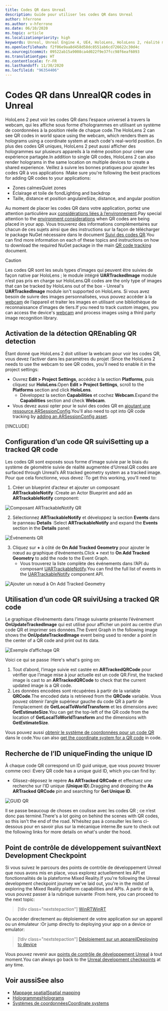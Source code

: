 ```yaml
---
title: Codes QR dans Unreal
description: Guide pour utiliser les codes QR dans Unreal
author: hferrone
ms.author: v-hferrone
ms.date: 06/10/2020
ms.topic: article
ms.localizationpriority: high
keywords: Unreal, Unreal Engine 4, UE4, HoloLens, HoloLens 2, réalité mixte, développement, fonctionnalités, documentation, guides, hologrammes, qr codes, casque de réalité mixte, casque windows mixed reality, casque de réalité virtuelle
ms.openlocfilehash: f2f06e9aa8d458d58dc8551ab6cd726622c30d4c
ms.sourcegitcommit: 09522ab15a9008ca4d022f9e37fcc98f6eaf6093
ms.translationtype: HT
ms.contentlocale: fr-FR
ms.lasthandoff: 11/30/2020
ms.locfileid: "96354406"
---
```

# <a name="qr-codes-in-unreal"></a><span data-ttu-id="e66ce-104">Codes QR dans Unreal</span><span class="sxs-lookup"><span data-stu-id="e66ce-104">QR codes in Unreal</span></span>

<span data-ttu-id="e66ce-105">HoloLens 2 peut voir les codes QR dans l’espace universel à travers la webcam, qui les affiche sous forme d’hologrammes en utilisant un système de coordonnées à la position réelle de chaque code.</span><span class="sxs-lookup"><span data-stu-id="e66ce-105">The HoloLens 2 can see QR codes in world space using the webcam, which renders them as holograms using a coordinate system at each code's real-world position.</span></span>  <span data-ttu-id="e66ce-106">En plus des codes QR uniques, HoloLens 2 peut aussi afficher des hologrammes sur plusieurs appareils à la même position pour créer une expérience partagée.</span><span class="sxs-lookup"><span data-stu-id="e66ce-106">In addition to single QR codes, HoloLens 2 can also render holograms in the same location on multiple devices to create a shared experience.</span></span> <span data-ttu-id="e66ce-107">Veillez à suivre les bonnes pratiques pour ajouter les codes QR à vos applications :</span><span class="sxs-lookup"><span data-stu-id="e66ce-107">Make sure you're following the best practices for adding QR codes to your applications:</span></span>

- <span data-ttu-id="e66ce-108">Zones calmes</span><span class="sxs-lookup"><span data-stu-id="e66ce-108">Quiet zones</span></span>
- <span data-ttu-id="e66ce-109">Éclairage et toile de fond</span><span class="sxs-lookup"><span data-stu-id="e66ce-109">Lighting and backdrop</span></span>
- <span data-ttu-id="e66ce-110">Taille, distance et position angulaire</span><span class="sxs-lookup"><span data-stu-id="e66ce-110">Size, distance, and angular position</span></span>

<span data-ttu-id="e66ce-111">Au moment de placer les codes QR dans votre application, portez une attention particulière aux [considérations liées à l’environnement](../../environment-considerations-for-hololens.md).</span><span class="sxs-lookup"><span data-stu-id="e66ce-111">Pay special attention to the [environment considerations](../../environment-considerations-for-hololens.md) when QR codes are being placed in your app.</span></span> <span data-ttu-id="e66ce-112">Vous trouverez des informations complémentaires sur chacun de ces sujets ainsi que des instructions sur la façon de télécharger le package NuGet nécessaire dans le document [Suivi des codes QR](../platform-capabilities-and-apis/qr-code-tracking.md).</span><span class="sxs-lookup"><span data-stu-id="e66ce-112">You can find more information on each of these topics and instructions on how to download the required NuGet package in the main [QR code tracking](../platform-capabilities-and-apis/qr-code-tracking.md) document.</span></span>

> [!CAUTION]
> <span data-ttu-id="e66ce-113">Les codes QR sont les seuls types d’images qui peuvent être suivies de façon native par HoloLens ; le module intégré **UARTrackedImage** module n’est pas pris en charge sur HoloLens.</span><span class="sxs-lookup"><span data-stu-id="e66ce-113">QR codes are the only type of images that can be tracked by HoloLens out of the box - Unreal's **UARTrackedImage** module isn't supported on HoloLens.</span></span> <span data-ttu-id="e66ce-114">Si vous avez besoin de suivre des images personnalisées, vous pouvez accéder à la [webcam](unreal-hololens-camera.md) de l’appareil et traiter les images en utilisant une bibliothèque de reconnaissance d’images de tiers.</span><span class="sxs-lookup"><span data-stu-id="e66ce-114">If you need to track custom images, you can access the device's [webcam](unreal-hololens-camera.md) and process images using a third party image recognition library.</span></span> 

## <a name="enabling-qr-detection"></a><span data-ttu-id="e66ce-115">Activation de la détection QR</span><span class="sxs-lookup"><span data-stu-id="e66ce-115">Enabling QR detection</span></span>
<span data-ttu-id="e66ce-116">Étant donné que HoloLens 2 doit utiliser la webcam pour voir les codes QR, vous devez l’activer dans les paramètres du projet :</span><span class="sxs-lookup"><span data-stu-id="e66ce-116">Since the HoloLens 2 needs to use the webcam to see QR codes, you'll need to enable it in the project settings:</span></span>
- <span data-ttu-id="e66ce-117">Ouvrez **Edit > Project Settings**, accédez à la section **Platforms**, puis cliquez sur **HoloLens**.</span><span class="sxs-lookup"><span data-stu-id="e66ce-117">Open **Edit > Project Settings**, scroll to the **Platforms** section and click **HoloLens**.</span></span>
    + <span data-ttu-id="e66ce-118">Développez la section **Capabilities** et cochez **Webcam**.</span><span class="sxs-lookup"><span data-stu-id="e66ce-118">Expand the **Capabilities** section and check **Webcam**.</span></span>  
- <span data-ttu-id="e66ce-119">Vous devez aussi opter pour le suivi des codes QR en [ajoutant une ressource ARSessionConfig](https://docs.microsoft.com/windows/mixed-reality/unreal-uxt-ch3#adding-the-session-asset).</span><span class="sxs-lookup"><span data-stu-id="e66ce-119">You'll also need to opt into QR code tracking by [adding an ARSessionConfig asset](https://docs.microsoft.com/windows/mixed-reality/unreal-uxt-ch3#adding-the-session-asset).</span></span>

[!INCLUDE[](includes/tabs-qr-codes.md)]

## <a name="setting-up-a-tracked-qr-code"></a><span data-ttu-id="e66ce-120">Configuration d’un code QR suivi</span><span class="sxs-lookup"><span data-stu-id="e66ce-120">Setting up a tracked QR code</span></span>

<span data-ttu-id="e66ce-121">Les codes QR sont exposés sous forme d’image suivie par le biais du système de géométrie suivie de réalité augmentée d’Unreal.</span><span class="sxs-lookup"><span data-stu-id="e66ce-121">QR codes are surfaced through Unreal’s AR tracked geometry system as a tracked image.</span></span> <span data-ttu-id="e66ce-122">Pour que cela fonctionne, vous devez :</span><span class="sxs-lookup"><span data-stu-id="e66ce-122">To get this working, you'll need to:</span></span>
1. <span data-ttu-id="e66ce-123">Créer un blueprint d’acteur et ajouter un composant **ARTrackableNotify** :</span><span class="sxs-lookup"><span data-stu-id="e66ce-123">Create an Actor Blueprint and add an **ARTrackableNotify** component:</span></span>

![Composant ARTrackableNotify QR](images/unreal-spatialmapping-artrackablenotify.PNG)

2. <span data-ttu-id="e66ce-125">Sélectionnez **ARTrackableNotify** et développez la section **Events** dans le panneau **Details** :</span><span class="sxs-lookup"><span data-stu-id="e66ce-125">Select **ARTrackableNotify** and expand the **Events** section in the **Details** panel:</span></span>

![Événements QR](images/unreal-spatialmapping-events.PNG)

3. <span data-ttu-id="e66ce-127">Cliquez sur **+** à côté de **On Add Tracked Geometry** pour ajouter le nœud au graphique d’événements.</span><span class="sxs-lookup"><span data-stu-id="e66ce-127">Click **+** next to **On Add Tracked Geometry** to add the node to the Event Graph.</span></span>
    - <span data-ttu-id="e66ce-128">Vous trouverez la liste complète des événements dans l’API du composant [UARTrackableNotify](https://docs.unrealengine.com/API/Runtime/AugmentedReality/UARTrackableNotifyComponent/index.html).</span><span class="sxs-lookup"><span data-stu-id="e66ce-128">You can find the full list of events in the [UARTrackableNotify](https://docs.unrealengine.com/API/Runtime/AugmentedReality/UARTrackableNotifyComponent/index.html) component API.</span></span>

![Ajouter un nœud à On Add Tracked Geometry](images/unreal-qr-codes-tracked-geometry.png)

## <a name="using-a-tracked-qr-code"></a><span data-ttu-id="e66ce-130">Utilisation d’un code QR suivi</span><span class="sxs-lookup"><span data-stu-id="e66ce-130">Using a tracked QR code</span></span>
<span data-ttu-id="e66ce-131">Le graphique d’événements dans l’image suivante présente l’événement **OnUpdateTrackedImage** qui est utilisé pour afficher un point au centre d’un code QR et imprimer ses données.</span><span class="sxs-lookup"><span data-stu-id="e66ce-131">The Event Graph in the following image shows the **OnUpdateTrackedImage** event being used to render a point in the center of a QR code and print out its data.</span></span>

![Exemple d’affichage QR](images/unreal-qr-render.PNG)

<span data-ttu-id="e66ce-133">Voici ce qui se passe :</span><span class="sxs-lookup"><span data-stu-id="e66ce-133">Here's what's going on:</span></span>
1. <span data-ttu-id="e66ce-134">Tout d’abord, l’image suivie est castée en **ARTrackedQRCode** pour vérifier que l’image mise à jour actuelle est un code QR.</span><span class="sxs-lookup"><span data-stu-id="e66ce-134">First, the tracked image is cast to an **ARTrackedQRCode** to check that the current updated image is a QR code.</span></span>  
2. <span data-ttu-id="e66ce-135">Les données encodées sont récupérées à partir de la variable **QRCode**.</span><span class="sxs-lookup"><span data-stu-id="e66ce-135">The encoded data is retrieved from the **QRCode** variable.</span></span> <span data-ttu-id="e66ce-136">Vous pouvez obtenir l’angle supérieur gauche du code QR à partir de l’emplacement de **GetLocalToWorldTransform** et les dimensions avec **GetEstimateSize**.</span><span class="sxs-lookup"><span data-stu-id="e66ce-136">You can get the top-left of the QR code from the location of **GetLocalToWorldTransform** and the dimensions with **GetEstimateSize**.</span></span>

<span data-ttu-id="e66ce-137">Vous pouvez aussi [obtenir le système de coordonnées pour un code QR](https://docs.microsoft.com/windows/mixed-reality/qr-code-tracking#getting-the-coordinate-system-for-a-qr-code) dans le code.</span><span class="sxs-lookup"><span data-stu-id="e66ce-137">You can also [get the coordinate system for a QR code](https://docs.microsoft.com/windows/mixed-reality/qr-code-tracking#getting-the-coordinate-system-for-a-qr-code) in code.</span></span>

## <a name="finding-the-unique-id"></a><span data-ttu-id="e66ce-138">Recherche de l’ID unique</span><span class="sxs-lookup"><span data-stu-id="e66ce-138">Finding the unique ID</span></span>
<span data-ttu-id="e66ce-139">À chaque code QR correspond un ID guid unique, que vous pouvez trouver comme ceci :</span><span class="sxs-lookup"><span data-stu-id="e66ce-139">Every QR code has a unique guid ID, which you can find by:</span></span>
- <span data-ttu-id="e66ce-140">Glissez-déposez le repère **As ARTracked QRCode** et effectuez une recherche sur l’ID unique (**Unique ID**).</span><span class="sxs-lookup"><span data-stu-id="e66ce-140">Dragging and dropping the **As ARTracked QRCode**  pin and searching for **Get Unique ID**.</span></span>

![GUID QR](images/unreal-qr-guid.PNG)

<span data-ttu-id="e66ce-142">Il se passe beaucoup de choses en coulisse avec les codes QR ; ce n’est donc pas terminé.</span><span class="sxs-lookup"><span data-stu-id="e66ce-142">There's a lot going on behind the scenes with QR codes, so this isn't the end of the road.</span></span> <span data-ttu-id="e66ce-143">N’hésitez pas à consulter les liens ci-dessous pour en savoir plus sur la mécanique interne.</span><span class="sxs-lookup"><span data-stu-id="e66ce-143">Be sure to check out the following links for more details on what's under the hood.</span></span>

## <a name="next-development-checkpoint"></a><span data-ttu-id="e66ce-144">Point de contrôle de développement suivant</span><span class="sxs-lookup"><span data-stu-id="e66ce-144">Next Development Checkpoint</span></span>

<span data-ttu-id="e66ce-145">Si vous suivez le parcours des points de contrôle de développement Unreal que nous avons mis en place, vous explorez actuellement les API et fonctionnalités de la plateforme Mixed Reality.</span><span class="sxs-lookup"><span data-stu-id="e66ce-145">If you're following the Unreal development checkpoint journey we've laid out, you're in the midst of exploring the Mixed Reality platform capabilities and APIs.</span></span> <span data-ttu-id="e66ce-146">À partir de là, vous pouvez passer à la rubrique suivante :</span><span class="sxs-lookup"><span data-stu-id="e66ce-146">From here, you can proceed to the next topic:</span></span>

> [!div class="nextstepaction"]
> [<span data-ttu-id="e66ce-147">WinRT</span><span class="sxs-lookup"><span data-stu-id="e66ce-147">WinRT</span></span>](unreal-winRT.md)

<span data-ttu-id="e66ce-148">Ou accéder directement au déploiement de votre application sur un appareil ou un émulateur :</span><span class="sxs-lookup"><span data-stu-id="e66ce-148">Or jump directly to deploying your app on a device or emulator:</span></span>

> [!div class="nextstepaction"]
> [<span data-ttu-id="e66ce-149">Déploiement sur un appareil</span><span class="sxs-lookup"><span data-stu-id="e66ce-149">Deploying to device</span></span>](unreal-deploying.md)

<span data-ttu-id="e66ce-150">Vous pouvez revenir aux [points de contrôle de développement Unreal](unreal-development-overview.md#3-platform-capabilities-and-apis) à tout moment.</span><span class="sxs-lookup"><span data-stu-id="e66ce-150">You can always go back to the [Unreal development checkpoints](unreal-development-overview.md#3-platform-capabilities-and-apis) at any time.</span></span>

## <a name="see-also"></a><span data-ttu-id="e66ce-151">Voir aussi</span><span class="sxs-lookup"><span data-stu-id="e66ce-151">See also</span></span>
* [<span data-ttu-id="e66ce-152">Mappage spatial</span><span class="sxs-lookup"><span data-stu-id="e66ce-152">Spatial mapping</span></span>](../../design/spatial-mapping.md)
* [<span data-ttu-id="e66ce-153">Hologrammes</span><span class="sxs-lookup"><span data-stu-id="e66ce-153">Holograms</span></span>](../../discover/hologram.md)
* [<span data-ttu-id="e66ce-154">Systèmes de coordonnées</span><span class="sxs-lookup"><span data-stu-id="e66ce-154">Coordinate systems</span></span>](../../design/coordinate-systems.md)
